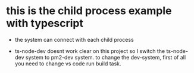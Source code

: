 # this is the child process example with typescript

- the system can connect with each child process

* ts-node-dev doesnt work clear on this project so I switch the ts-node-dev system to pm2-dev system. to change the dev-system, first of all you need to change vs code run build task.
